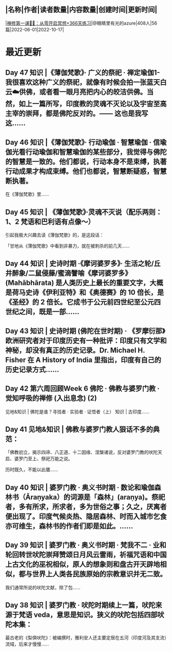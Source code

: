 |名称|作者|读者数量|内容数量|创建时间|更新时间|
---
|[禅修第一课🧘‍♀️：从零开启冥想+366天练习](https://xiaobot.net/p/Meditation101?refer=0b133df9-27dc-423b-8101-639049001c13)|@眼睛里有光的azure|408人|56篇|2022-06-01|2022-10-17|

# 最近更新
## Day 47 知识 |《薄伽梵歌》· 广义的祭祀 · 禅定瑜伽1- 我很喜欢这种广义的祭祀，就像有时候会拍一张蓝天白云☁️供佛，或者看一眼月亮把内心的皎洁供佛。当然，如上一篇所写，印度教的灵魂不灭论以及宇宙至高主宰的崇拜，都是佛陀反对的。—— 这也是我写这......
## Day 46 知识 |《薄伽梵歌》· 行动瑜伽 · 智慧瑜伽 · 信瑜伽光看行动瑜伽和智慧瑜伽的某些部分，我觉得与佛陀的智慧是一致的。他们都说，行动本身不是束缚，执著行动成果才构成束缚。他们也都说，智慧断疑惑，智慧断执著。

在《薄伽梵歌》里......
## Day 45 知识 | 《薄伽梵歌》·灵魂不灭说（配乐两则：1、2 梵语和巴利语有点像～）

引起我极大兴趣去读《薄伽梵歌》的，是这段话：

「甘地从《薄伽梵歌》中看到非暴力，就在被刺杀的前几天......
## Day 44 知识 | 史诗时期 ·《摩诃婆罗多》· 生活之轮/丘井醉象/二鼠侵藤/蜜滴譬喻《摩诃婆罗多》(Mahābhārata) 是人类历史上最长的重要文字，大概是荷马史诗《伊利亚特》和《奥德赛》的 10 倍长，是《圣经》的 2 倍长。它成书于公元前四世纪至公元四世纪之间，既是一部......
## Day 43 知识 | 史诗时期 (佛陀在世时期) · 《罗摩衍那》欧洲研究者对于印度历史有一种批评：印度只有文学和神秘，却没有真正的历史记录。Dr. Michael H. Fisher 在 A History of India 里指出，印度有自己的历史记录方式......
## Day 42  第六周回顾Week 6 佛陀 · 佛教与婆罗门教 · 觉知呼吸的禅修 (入出息念) (2)
见地&amp;知识 | 佛陀是谁？寻找者 · 实验者 · 证悟者（上）
知识 | 古印度......
## Day 41 见地&amp;知识 | 佛教与婆罗门教人狠话不多的典范：

「佛教初立，揭示四谛、八正道、十二因缘、涅槃诸说，反对婆罗门教的吠陀天启、婆罗门至上、祭祀万能之说。

历时既久，不能以此餍......
## Day 40 知识 | 婆罗门教 · 奥义书时期 · 数论和瑜伽森林书（Āraṇyaka）的词源是「森林」(araṇya)。祭祀者，多有所求，所求者，多为世俗之事；久之，厌离者便出现了。印度气候炎热、隐居森林、时而入城市乞食亦可维生，森林书的作者们即是如此。......
## Day 39 知识 | 婆罗门教 · 奥义书时期 · 梵我不二 · 业和轮回转世吠陀崇拜赞颂日月风云雷雨，祈福咒语和中国上古文化的巫祝相似，原人的想象则和盘古开天辟地相似，都与世界上人类各民族原始的宗教意识并无二致。

我们通常所说的吠陀文献，除了包......
## Day 38 知识 | 婆罗门教 · 吠陀时期续上一篇，吠陀来源于梵语 veda，意思是知识。狭义的吠陀包括四部吠陀本集：

最古老的《梨俱吠陀》：被编撰时，雅利安人还主要定居在五河（印度河及其支流）流域，后来才慢慢......

